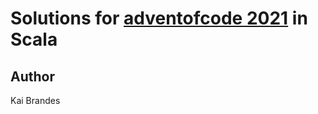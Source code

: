 # Solutions for [adventofcode 2021](https://adventofcode.com/2021) in Scala


## Author

Kai Brandes
